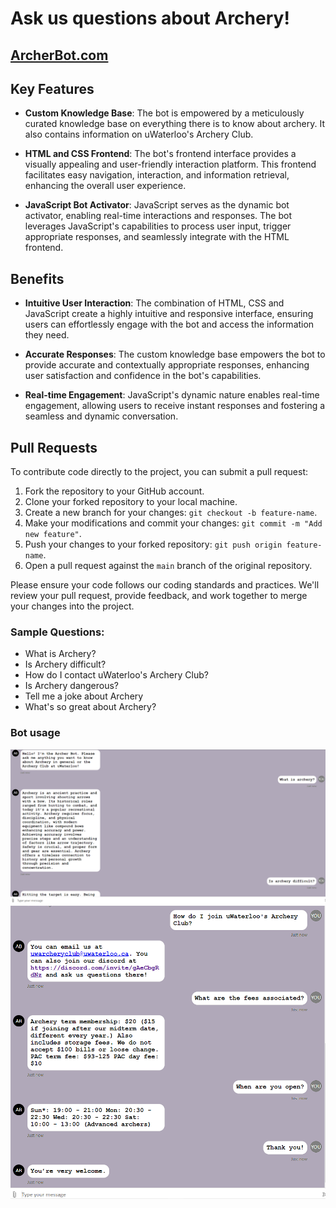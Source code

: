 # Ask us questions about Archery!
## [ArcherBot.com](https://rukhan4.github.io/azure-chat-bot/)

## Key Features

- **Custom Knowledge Base**: The bot is empowered by a meticulously curated knowledge base on everything there is to know about archery. It also contains information on uWaterloo's Archery Club.

- **HTML and CSS Frontend**: The bot's frontend interface provides a visually appealing and user-friendly interaction platform. This frontend facilitates easy navigation, interaction, and information retrieval, enhancing the overall user experience.

- **JavaScript Bot Activator**: JavaScript serves as the dynamic bot activator, enabling real-time interactions and responses. The bot leverages JavaScript's capabilities to process user input, trigger appropriate responses, and seamlessly integrate with the HTML frontend.

## Benefits

- **Intuitive User Interaction**: The combination of HTML, CSS and JavaScript create a highly intuitive and responsive interface, ensuring users can effortlessly engage with the bot and access the information they need.

- **Accurate Responses**: The custom knowledge base empowers the bot to provide accurate and contextually appropriate responses, enhancing user satisfaction and confidence in the bot's capabilities.

- **Real-time Engagement**: JavaScript's dynamic nature enables real-time engagement, allowing users to receive instant responses and fostering a seamless and dynamic conversation.

## Pull Requests

To contribute code directly to the project, you can submit a pull request:

1. Fork the repository to your GitHub account.
2. Clone your forked repository to your local machine.
3. Create a new branch for your changes: `git checkout -b feature-name`.
4. Make your modifications and commit your changes: `git commit -m "Add new feature"`.
5. Push your changes to your forked repository: `git push origin feature-name`.
6. Open a pull request against the `main` branch of the original repository.

Please ensure your code follows our coding standards and practices. We'll review your pull request, provide feedback, and work together to merge your changes into the project.


### Sample Questions:

- What is Archery?
- Is Archery difficult?
- How do I contact uWaterloo's Archery Club?
- Is Archery dangerous?
- Tell me a joke about Archery
- What's so great about Archery?

### Bot usage 

<img src="./assets/sample1.2.PNG" alt="Alt Text" style="max-width=100%;">
<img src="./assets/sample2.1.PNG" alt="Alt Text" style="max-width=100%;">



